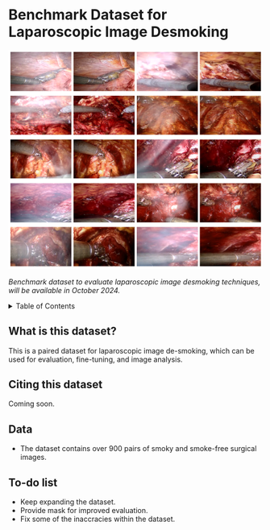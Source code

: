 # Benchmark Dataset for Laparoscopic Image Desmoking


![Benchmark dataset to evaluate laparoscopic image desmoking techniques, will be available in October 2024.](images/dataset_snapshot.png)

*Benchmark dataset to evaluate laparoscopic image desmoking techniques, will be available in October 2024.*

<details><summary>Table of Contents</summary><p>

* [What is this dataset?](#what-is-verse)
* [Citing This Dataset](#citing-verse)
* [Data](#data)
* [To-do list](#Todo)


</p></details><p></p>

## What is this dataset?
This is a paired dataset for laparoscopic image de-smoking, which can be used for evaluation, fine-tuning, and image analysis.
 

## Citing this dataset
Coming soon.


## Data

* The dataset contains over 900 pairs of smoky and smoke-free surgical images.

## To-do list
- Keep expanding the dataset.
- Provide mask for improved evaluation.
- Fix some of the inaccracies within the dataset.


